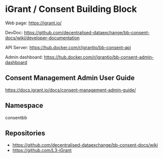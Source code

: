 # iGrant / Consent Building Block

Web page: https://igrant.io/

DevDoc: https://github.com/decentralised-dataexchange/bb-consent-docs/wiki/developer-documentation

API Server: https://hub.docker.com/r/igrantio/bb-consent-api

Admin dashboard: https://hub.docker.com/r/igrantio/bb-consent-admin-dashboard 

## Consent Management Admin User Guide

https://docs.igrant.io/docs/consent-management-admin-guide/

## Namespace

consentbb

## Repositories

* https://github.com/decentralised-dataexchange/bb-consent-docs/wiki
* https://github.com/L3-iGrant